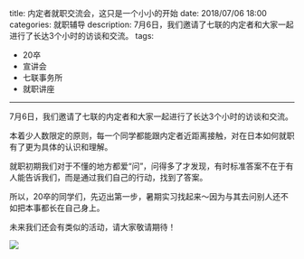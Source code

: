 title: 内定者就职交流会，这只是一个小小的开始
date: 2018/07/06 18:00
categories: 就职辅导
description: 7月6日，我们邀请了七联的内定者和大家一起进行了长达3个小时的访谈和交流。
tags:
- 20卒
- 宣讲会
- 七联事务所
- 就职讲座

---

7月6日，我们邀请了七联的内定者和大家一起进行了长达3个小时的访谈和交流。

本着少人数限定的原则，每一个同学都能跟内定者近距离接触，对在日本如何就职有了更为具体的认识和理解。

就职初期我们对于不懂的地方都爱“问”，问得多了才发现，有时标准答案不在于有人能告诉我们，而是通过我们自己的行动，找到了答案。

所以，20卒的同学们，先迈出第一步，暑期实习找起来～因为与其去问别人还不如把本事都长在自己身上。

未来我们还会有类似的活动，请大家敬请期待！

![](http://wx1.sinaimg.cn/mw690/a9a40e85gy1ft9omd6ha9j23402c0hdw.jpg)